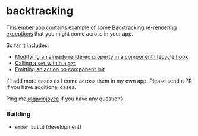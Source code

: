 # backtracking

This ember app contains example of some [Backtracking re-rendering exceptions](https://github.com/emberjs/ember.js/issues/13948) that you might come across in your app.

So far it includes:

 * [Modifying an already rendered property in a component lifecycle hook](https://github.com/GavinJoyce/backtracking/pull/1)
 * [Calling a `set` within a `get`](https://github.com/GavinJoyce/backtracking/pull/5)
 * [Emitting an action on component init](https://github.com/GavinJoyce/backtracking/pull/6)

I'll add more cases as I come across them in my own app. Please send a PR if you have additional cases.

Ping me [@gavinjoyce](https://twitter.com/gavinjoyce) if you have any questions.

### Building

* `ember build` (development)
